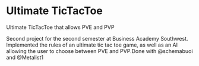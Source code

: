 # Ultimate TicTacToe
Ultimate TicTacToe that allows PVE and PVP 

Second project for the second semester at Business Academy Southwest. Implemented the rules of an ultimate tic tac toe game, as well as an AI allowing the user to choose between PVE and PVP.Done with @schemabuoi and @Metalist1

